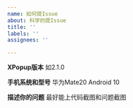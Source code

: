 ```yaml
---
name: 如何提Issue
about: 科学的提Issue
title: ''
labels: ''
assignees: ''

---
```


**XPopup版本**
如2.1.0

**手机系统和型号**
华为Mate20 Android 10

**描述你的问题**
最好能上代码截图和问题截图
